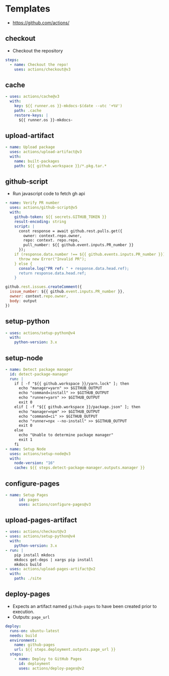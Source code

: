 # Templates

- <https://github.com/actions/>

## checkout

- Checkout the repository

```yaml
steps:
  - name: Checkout the repo!
    uses: actions/checkout@v3
```

## cache

```yaml
- uses: actions/cache@v3
  with:
    key: ${{ runner.os }}-mkdocs-$(date --utc '+%V')
    path: .cache
    restore-keys: |
      ${{ runner.os }}-mkdocs-
```

## upload-artifact

```yaml
- name: Upload package
  uses: actions/upload-artifact@v3
  with:
    name: built-packages
    path: ${{ github.workspace }}/*.pkg.tar.*
```

## github-script

- Run javascript code to fetch gh api

```yaml
- name: Verify PR number
  uses: actions/github-script@v5
  with:
    github-token: ${{ secrets.GITHUB_TOKEN }}
    result-encoding: string
    script: |
      const response = await github.rest.pulls.get({
        owner: context.repo.owner,
        repo: context. repo.repo,
        pull_number: ${{ github.event.inputs.PR_number }}
      });
    if (response.data.number !== ${{ github.events.inputs.PR_number }}) {
      throw new Error("Invalid PR");
    } else {
      console.log("PR ref: " + response.data.head.ref);
      return response.data.head.ref;
    }
```

```javascript
github.rest.issues.createComment({
  issue_number: ${{ github.event.inputs.PR_number }},
  owner: context.repo.owner,
  body: output
})

```

## setup-python

```yaml
- uses: actions/setup-python@v4
  with:
    python-version: 3.x
```

## setup-node

```yaml
- name: Detect package manager
  id: detect-package-manager
  run: |
    if [ -f "${{ github.workspace }}/yarn.lock" ]; then
      echo "manager=yarn" >> $GITHUB_OUTPUT
      echo "command=install" >> $GITHUB_OUTPUT
      echo "runner=yarn" >> $GITHUB_OUTPUT
      exit 0
    elif [ -f "${{ github.workspace }}/package.json" ]; then
      echo "manager=npm" >> $GITHUB_OUTPUT
      echo "command=ci" >> $GITHUB_OUTPUT
      echo "runner=npx --no-install" >> $GITHUB_OUTPUT
      exit 0
    else
      echo "Unable to determine package manager"
      exit 1
    fi
- name: Setup Node
  uses: actions/setup-node@v3
  with:
    node-version: "16"
    cache: ${{ steps.detect-package-manager.outputs.manager }}
```

## configure-pages

```yaml
- name: Setup Pages
      id: pages
      uses: actions/configure-pages@v3
```

## upload-pages-artifact

```yaml
- uses: actions/checkout@v3
- uses: actions/setup-python@v4
  with:
    python-version: 3.x
- run: |
    pip install mkdocs
    mkdocs get-deps | xargs pip install
    mkdocs build
- uses: actions/upload-pages-artifact@v2
  with:
    path: ./site
```

## deploy-pages

- Expects an artifact named `github-pages` to have been created prior to execution.
- Outputs: `page_url`

```yaml
deploy:
  runs-on: ubuntu-latest
  needs: build
  environment:
    name: github-pages
    url: ${{ steps.deployment.outputs.page_url }}
  steps:
    - name: Deploy to GitHub Pages
      id: deployment
      uses: actions/deploy-pages@v2
```
